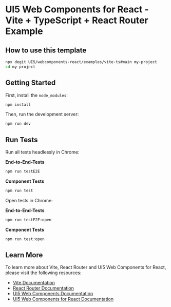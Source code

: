 # UI5 Web Components for React - Vite + TypeScript + React Router Example

## How to use this template

```bash
npx degit UI5/webcomponents-react/examples/vite-ts#main my-project
cd my-project
```

## Getting Started

First, install the `node_modules`:

```bash
npm install
```

Then, run the development server:

```bash
npm run dev
```

## Run Tests

Run all tests headlessly in Chrome:

**End-to-End-Tests**

```bash
npm run testE2E
```

**Component Tests**

```bash
npm run test
```

Open tests in Chrome:

**End-to-End-Tests**

```bash
npm run testE2E:open
```

**Component Tests**

```bash
npm run test:open
```

## Learn More

To learn more about Vite, React Router and UI5 Web Components for React, please visit the following resources:

- [Vite Documentation](https://vitejs.dev/)
- [React Router Documentation](https://reactrouter.com/)
- [UI5 Web Components Documentation](https://sap.github.io/ui5-webcomponents/)
- [UI5 Web Components for React Documentation](https://sap.github.io/ui5-webcomponents-react/)
